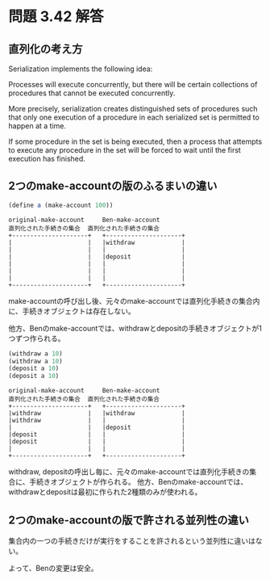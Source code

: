 # 問題 3.42 解答

## 直列化の考え方

Serialization implements the following idea:

Processes will execute concurrently, but there will be certain collections of procedures that cannot be executed concurrently.

More precisely, serialization creates distinguished sets of procedures such that only one execution of a procedure in each serialized set is permitted to happen at a time.

If some procedure in the set is being executed, then a process that attempts to execute any procedure in the set will be forced to wait until the first execution has finished.

## 2つのmake-accountの版のふるまいの違い

```scheme
(define a (make-account 100))
```

```
original-make-account     Ben-make-account
直列化された手続きの集合  直列化された手続きの集合
+---------------------+   +---------------------+
|                     |   |withdraw             |
|                     |   |                     |
|                     |   |deposit              |
|                     |   |                     |
|                     |   |                     |
|                     |   |                     |
+---------------------+   +---------------------+
```

make-accountの呼び出し後、元々のmake-accountでは直列化手続きの集合内に、手続きオブジェクトは存在しない。

他方、Benのmake-accountでは、withdrawとdepositの手続きオブジェクトが1つずつ作られる。

```scheme
(withdraw a 10)
(withdraw a 10)
(deposit a 10)
(deposit a 10)
```

```
original-make-account     Ben-make-account
直列化された手続きの集合  直列化された手続きの集合
+---------------------+   +---------------------+
|withdraw             |   |withdraw             |
|withdraw             |   |                     |
|                     |   |deposit              |
|deposit              |   |                     |
|deposit              |   |                     |
|                     |   |                     |
+---------------------+   +---------------------+
```

withdraw, depositの呼出し毎に、元々のmake-accountでは直列化手続きの集合に、手続きオブジェクトが作られる。
他方、Benのmake-accountでは、withdrawとdepositは最初に作られた2種類のみが使われる。

##  2つのmake-accountの版で許される並列性の違い

集合内の一つの手続きだけが実行をすることを許されるという並列性に違いはない。

よって、Benの変更は安全。
